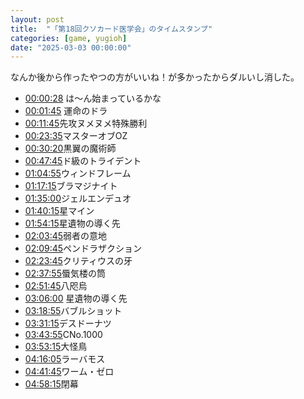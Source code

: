 ```yaml
---
layout: post
title:  "「第18回クソカード医学会」のタイムスタンプ"
categories: [game, yugioh]
date: "2025-03-03 00:00:00"
---
```


なんか後から作ったやつの方がいいね！が多かったからダルいし消した。

- [00:00:28](https://www.youtube.com/live/ijkJj_RpZnI?si=jnJZrpPM4TQGJe7P&t=28) は〜ん始まっているかな
- [00:01:45](https://www.youtube.com/live/ijkJj_RpZnI?si=jnJZrpPM4TQGJe7P&t=105) 運命のドラ
- [00:11:45](https://www.youtube.com/live/ijkJj_RpZnI?si=jnJZrpPM4TQGJe7P&t=705)先攻ヌメヌメ特殊勝利
- [00:23:35](https://www.youtube.com/live/ijkJj_RpZnI?si=jnJZrpPM4TQGJe7P&t=805)マスターオブOZ
- [00:30:20](https://www.youtube.com/live/ijkJj_RpZnI?si=jnJZrpPM4TQGJe7P&t=1820)黒翼の魔術師
- [00:47:45](https://www.youtube.com/live/ijkJj_RpZnI?si=jnJZrpPM4TQGJe7P&t=2865)ド級のトライデント
- [01:04:55](https://www.youtube.com/live/ijkJj_RpZnI?si=jnJZrpPM4TQGJe7P&t=3895)ウィンドフレーム
- [01:17:15](https://www.youtube.com/live/ijkJj_RpZnI?si=jnJZrpPM4TQGJe7P&t=4635)ブラマジナイト
- [01:35:00](https://www.youtube.com/live/ijkJj_RpZnI?si=jnJZrpPM4TQGJe7P&t=5700)ジェルエンデュオ
- [01:40:15](https://www.youtube.com/live/ijkJj_RpZnI?si=jnJZrpPM4TQGJe7P&t=6015)星マイン
- [01:54:15](https://www.youtube.com/live/ijkJj_RpZnI?si=jnJZrpPM4TQGJe7P&t=6855)星遺物の導く先
- [02:03:45](https://www.youtube.com/live/ijkJj_RpZnI?si=jnJZrpPM4TQGJe7P&t=7425)弱者の意地
- [02:09:45](https://www.youtube.com/live/ijkJj_RpZnI?si=jnJZrpPM4TQGJe7P&t=7785)ペンドラザクション
- [02:23:45](https://www.youtube.com/live/ijkJj_RpZnI?si=jnJZrpPM4TQGJe7P&t=8625)クリティウスの牙
- [02:37:55](https://www.youtube.com/live/ijkJj_RpZnI?si=jnJZrpPM4TQGJe7P&t=9475)蜃気楼の筒
- [02:51:45](https://www.youtube.com/live/ijkJj_RpZnI?si=jnJZrpPM4TQGJe7P&t=10305)八咫烏
- [03:06:00](https://www.youtube.com/live/ijkJj_RpZnI?si=jnJZrpPM4TQGJe7P&t=11160) 星遺物の導く先
- [03:18:55](https://www.youtube.com/live/ijkJj_RpZnI?si=jnJZrpPM4TQGJe7P&t=11935)バブルショット
- [03:31:15](https://www.youtube.com/live/ijkJj_RpZnI?si=jnJZrpPM4TQGJe7P&t=12675)デスドーナツ
- [03:43:55](https://www.youtube.com/live/ijkJj_RpZnI?si=jnJZrpPM4TQGJe7P&t=13435)CNo.1000
- [03:53:15](https://www.youtube.com/live/ijkJj_RpZnI?si=jnJZrpPM4TQGJe7P&t=10868)大怪鳥
- [04:16:05](https://www.youtube.com/live/ijkJj_RpZnI?si=jnJZrpPM4TQGJe7P&t=15365)ラーバモス
- [04:41:45](https://www.youtube.com/live/ijkJj_RpZnI?si=jnJZrpPM4TQGJe7P&t=16905)ワーム・ゼロ
- [04:58:15](https://www.youtube.com/live/ijkJj_RpZnI?si=jnJZrpPM4TQGJe7P&t=17895)閉幕

